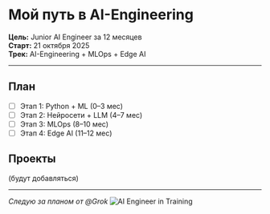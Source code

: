 # Мой путь в AI-Engineering

**Цель:** Junior AI Engineer за 12 месяцев  
**Старт:** 21 октября 2025  
**Трек:** AI-Engineering + MLOps + Edge AI  

---

## План
- [ ] Этап 1: Python + ML (0–3 мес)
- [ ] Этап 2: Нейросети + LLM (4–7 мес)
- [ ] Этап 3: MLOps (8–10 мес)
- [ ] Этап 4: Edge AI (11–12 мес)

## Проекты
(будут добавляться)

---

*Следую за планом от @Grok*
![AI Engineer in Training](https://img.shields.io/badge/AI%20Engineer-in%20Training-blue?style=for-the-badge&logo=python)

